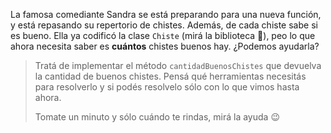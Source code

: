 La famosa comediante Sandra se está preparando para una nueva función, y está repasando su repertorio de chistes. Además, de cada chiste sabe si es bueno. Ella ya codificó la clase `Chiste` (mirá la biblioteca :eyes:), peo lo que ahora necesita saber es **cuántos** chistes buenos hay. ¿Podemos ayudarla?

> Tratá de implementar el método `cantidadBuenosChistes` que devuelva la cantidad de buenos chistes. Pensá qué herramientas necesitás para resolverlo y si podés resolvelo sólo con lo que vimos hasta ahora. 
> 
> Tomate un minuto y sólo cuándo te rindas, mirá la ayuda :wink:

